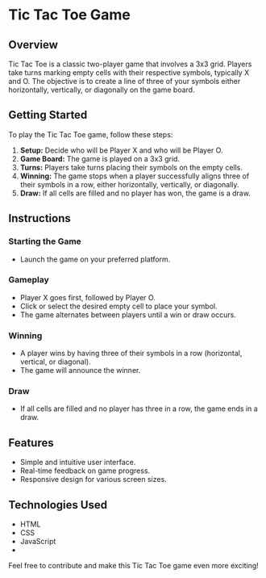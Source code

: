 


# Tic Tac Toe Game

## Overview
Tic Tac Toe is a classic two-player game that involves a 3x3 grid. Players take turns marking empty cells with their respective symbols, typically X and O. The objective is to create a line of three of your symbols either horizontally, vertically, or diagonally on the game board.

## Getting Started
To play the Tic Tac Toe game, follow these steps:

1. **Setup:** Decide who will be Player X and who will be Player O.
2. **Game Board:** The game is played on a 3x3 grid.
3. **Turns:** Players take turns placing their symbols on the empty cells.
4. **Winning:** The game stops when a player successfully aligns three of their symbols in a row, either horizontally, vertically, or diagonally.
5. **Draw:** If all cells are filled and no player has won, the game is a draw.

## Instructions

### Starting the Game
- Launch the game on your preferred platform.

### Gameplay
- Player X goes first, followed by Player O.
- Click or select the desired empty cell to place your symbol.
- The game alternates between players until a win or draw occurs.

### Winning
- A player wins by having three of their symbols in a row (horizontal, vertical, or diagonal).
- The game will announce the winner.

### Draw
- If all cells are filled and no player has three in a row, the game ends in a draw.

## Features
- Simple and intuitive user interface.
- Real-time feedback on game progress.
- Responsive design for various screen sizes.

## Technologies Used
- HTML
- CSS
- JavaScript
- 
Feel free to contribute and make this Tic Tac Toe game even more exciting!
